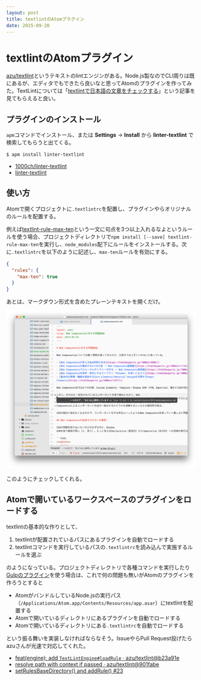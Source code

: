 ```yaml
---
layout: post
title: textlintのAtomプラグイン
date: 2015-09-20
---
```


# textlintのAtomプラグイン

[azu/textlint](https://github.com/azu/textlint)というテキストのlintエンジンがある。Node.js製なのでCLI周りは既にあるが、エディタでもできたら良いなと思ってAtomのプラグインを作ってみた。TextLintについては「[textlintで日本語の文章をチェックする](http://efcl.info/2015/09/10/introduce-textlint/)」という記事を見てもらえると良い。

## プラグインのインストール

`apm`コマンドでインストール、または **Settings** → **Install** から **linter-textlint** で検索してもらうと出てくる。

```bash
$ apm install linter-textlint
```

- [1000ch/linter-textlint](https://github.com/1000ch/linter-textlint)
- [linter-textlint](https://atom.io/packages/linter-textlint)

## 使い方

Atomで開くプロジェクトに`.textlintrc`を配置し、プラグインやらオリジナルのルールを配置する。

例えば[textlint-rule-max-ten](https://github.com/azu/textlint-rule-max-ten)という一文に句点を3つ以上入れるなよというルールを使う場合、プロジェクトディレクトリで`npm install [--save] textlint-rule-max-ten`を実行し、`node_modules`配下にルールをインストールする。次に`.textlintrc`を以下のように記述し、`max-ten`ルールを有効にする。

```json
{
  "rules": {
    "max-ten": true
  }
}
```

あとは、マークダウン形式を含めたプレーンテキストを開くだけ。

![](/img/posts/2015/linter-textlint/atom.png)

このようにチェックしてくれる。

## Atomで開いているワークスペースのプラグインをロードする

textlintの基本的な作りとして、

1. textlintが配置されているパスにあるプラグインを自動でロードする
2. textlintコマンドを実行しているパスの`.textlintrc`を読み込んで実施するルールを選ぶ

のようになっている。プロジェクトディレクトリで各種コマンドを実行したり[Gulpのプラグイン](http://github.com/nakajmg/gulp-textlint)を使う場合は、これで何の問題も無いがAtomのプラグインを作ろうとすると

- AtomがバンドルしているNode.jsの実行パス（`/Applications/Atom.app/Contents/Resources/app.asar`）にtextlintを配置する
- Atomで開いているディレクトリにあるプラグインを自動でロードする
- Atomで開いているディレクトリにある`.textlintrc`を自動でロードする

という振る舞いを実装しなければならなそう。IssueやらPull Request投げたらazuさんが光速で対応してくれた。

- [feat(engine): add `TextLintEngine#loadRule` · azu/textlint@b23a91e](https://github.com/azu/textlint/commit/b23a91e8aca3b2caf085faefbf1bd90d22d2f4fe)
- [resolve path with context if passed · azu/textlint@901fabe](https://github.com/azu/textlint/commit/901fabe26158f0ca1fae53d01a8a3695a4a1e68e)
- [setRulesBaseDirectory() and addRule() #23](https://github.com/azu/textlint/pull/23)